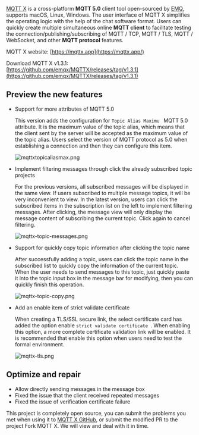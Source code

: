 [MQTT X](https://mqttx.app/) is a cross-platform **MQTT 5.0** client tool open-sourced by [EMQ](https://emqx.io/ ), supports macOS, Linux, Windows. The user interface of MQTT X simplifies the operating logic with the help of the chat software format. Users can quickly create multiple simultaneous online **MQTT client** to facilitate testing the connection/publishing/subscribing of MQTT / TCP, MQTT / TLS, MQTT / WebSocket, and other **MQTT protocol** features.

MQTT X website: [https://mqttx.app](https://mqttx.app/)

Download MQTT X v1.3.1: [https://github.com/emqx/MQTTX/releases/tag/v1.3.1](https://github.com/emqx/MQTTX/releases/tag/v1.3.1)



## Preview the new features

- Support for more attributes of MQTT 5.0 

  This version adds the configuration for `Topic Alias Maximu ` MQTT 5.0 attribute. It is the maximum value of the topic alias, which means that the client sent by the server will be accepted as the maximum value of the topic alias. Users select the version of MQTT protocol as 5.0 when establishing a connection and then they can configure this item. 

	![mqttxtopicaliasmax.png](https://static.emqx.net/images/23cc2d0d8c7130f32f5fbbd38781db62.png)

- Implement filtering messages through click the already subscribed topic projects

  For the previous versions, all subscribed messages will be displayed in the same view. If users subscribed to multiple message topics, it will be very inconvenient to view. In the latest version, users can click the subscribed items in the subscription list on the left to implement filtering messages. After clicking, the message view will only display the message content of subscribing the current topic. Click again to cancel filtering.

	![mqttx-topic-messages.png](https://static.emqx.net/images/d8dd29376bdbeb320597694c4c22576a.png)

- Support for quickly copy topic information after clicking the topic name

  After successfully adding a topic, users can click the topic name in the subscribed list to quickly copy the information of the current topic. When the user needs to send messages to this topic, just quickly paste it into the topic input box in the message bar for modifying, then you can quickly finish this operation.

	![mqttx-topic-copy.png](https://static.emqx.net/images/8e09355380e767a1b7cdfe419dd876a8.png)

- Add an enable item of strict validate certificate 

  When creating a TLS/SSL secure link, the select certificate card has added the option enable `strict validate certificate `. When enabling this option,  a more complete certificate validation link will be enabled. It is recommended that enable this option when users need to test the formal environment.

	![mqttx-tls.png](https://static.emqx.net/images/325142f5c6400918525bf2071e29921c.png)



## Optimize and repair

- Allow directly sending messages in the message box
- Fixed the issue that the client received repeated messages 
- Fixed the issue of verification certificate failure



This project is completely open source, you can submit the problems you met when using it to [MQTT X GitHub](https://github.com/emqx/MQTTX/issues?q=is%3Aissue+is%3Aopen+sort%3Aupdated-desc), or submit the modified PR to the project Fork MQTT X. We will view and deal with it in time.

